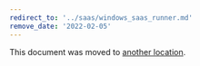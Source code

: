 ```yaml
---
redirect_to: '../saas/windows_saas_runner.md'
remove_date: '2022-02-05'
---
```


This document was moved to [another location](../saas/windows_saas_runner.md).

<!-- This redirect file can be deleted after 2022-02-05. -->
<!-- Before deletion, see: https://docs.gitlab.com/ee/development/documentation/#move-or-rename-a-page -->
